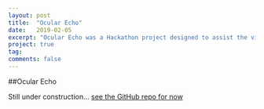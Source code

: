 ```yaml
---
layout: post
title:  "Ocular Echo"
date:   2019-02-05
excerpt: "Ocular Echo was a Hackathon project designed to assist the visually impaired"
project: true
tag:
comments: false
---
```

##Ocular Echo

Still under construction... [see the GitHub repo for now](https://github.com/mzeml/Ocular-Echo)

